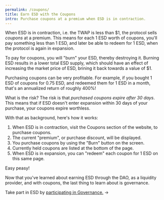```yaml
---
permalink: /coupons/
title: Earn ESD with the Coupons
intro: Purchase coupons at a premium when ESD is in contraction.
---
```


When ESD is in contraction, i.e. the TWAP is less than $1, the protocol sells *coupons* at a premium. This means for each 1 ESD worth of coupons, you'll pay something less than 1 ESD, and later be able to redeem for 1 ESD, when the protocol is again in expansion.

To pay for coupons, you will "burn" your ESD, thereby destroying it. Burning ESD results in a lower total ESD supply, which should have an effect of increasing the market price of ESD, brining it back towards a value of $1.

Purchasing coupons can be very profitable. For example, if you bought 1 ESD of coupons for 0.75 ESD, and redeemed them for 1 ESD in a month, that's an annualized return of roughly 400%!

What is the risk? The risk is that *purchased coupons expire after 30 days*. This means that if ESD doesn't enter expansion within 30 days of your purchase, your coupons expire worthless.

With that as background, here's how it works:

1.  When ESD is in contraction, visit the Coupons section of the website, to purchase coupons.
2.  The current "premium", or purchase discount, will be displayed.
3.  You purchase coupons by using the "Burn" button on the screen.
4.  Currently held coupons are listed at the bottom of the page.
5.  When ESD is in expansion, you can "redeem" each coupon for 1 ESD on this same page.

Easy peasy!

Now that you've learned about earning ESD through the DAO, as a liquidity provider, and with coupons, the last thing to learn about is governance.

Take part in ESD by [participating in Governance.](/governance/) →